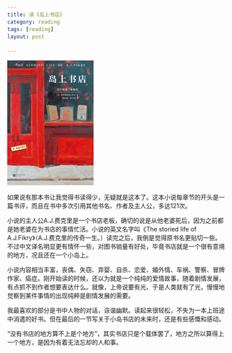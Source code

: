 ```yaml
---
title: 读《岛上书店》  
category: reading  
tags: [reading]  
layout: post  

---
```


<div  class="thumbnails">
<img src="/assets/images/bookstore.jpg" width='200'>
</div>

如果说有那本书让我觉得书读得少，无疑就是这本了。这本小说每章节的开头是一篇书评，而且在书中多次引用其他书名、作者及主人公，多达121次。

小说的主人公A.J.费克里是一个书店老板，确切的说是从他老婆死后，因为之前都是她老婆在为书店的事情忙活。小说的英文名字叫《The storied life of A.J.Fikry》（A.J.费克里的传奇一生。）读完之后，我倒是觉得原书名更贴切一些。不过中文译名明显更有情怀一些，对图书销量有好处，毕竟书店就是一个很有意境的地方，况且还在一个小岛上。


小说内容相当丰富，丧偶、失窃、弃婴、自杀、恋爱、婚外情、车祸、警察、冒牌作家、癌症。刚开始读的时候，还以为就是一个纯纯的爱情故事，随着剧情发展，有点抓不到作者想要表达什么。就像，上帝说要有光、于是人类就有了光，慢慢地觉察到某件事情的出现纯粹是剧情发展的需要。

我最喜欢的部分是书中人物的对话，诙谐幽默。读起来很轻松，不失为一本上班途中消遣的好书。但在最后的一节写关于小岛书店的未来时，还是有些感慨和感动。

“没有书店的地方算不上是个地方”，其实书店只是个载体罢了，地方之所以算得上一个地方，是因为有着无法忘却的人和事。



